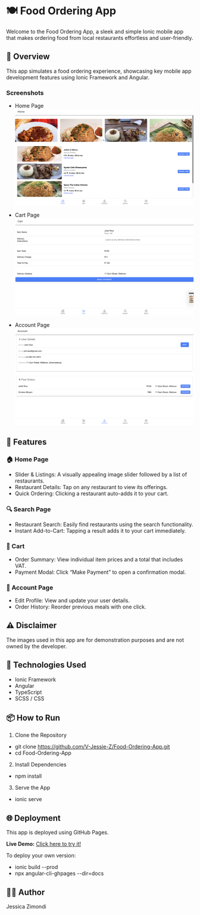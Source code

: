 # 🍽️ Food Ordering App
Welcome to the Food Ordering App, a sleek and simple Ionic mobile app that makes ordering food from local restaurants effortless and user-friendly.

## 📱 Overview
This app simulates a food ordering experience, showcasing key mobile app development features using Ionic Framework and Angular.

### Screenshots

- Home Page
![Home Page](./myApp/docs/assets/Home.png)

- Cart Page
![Cart Page](./myApp/docs/assets/Cart.png)

- Account Page
![Account Page](./myApp/docs/assets/Account.png)

## 🧩 Features
### 🏠 Home Page
- Slider & Listings: A visually appealing image slider followed by a list of restaurants.
- Restaurant Details: Tap on any restaurant to view its offerings.
- Quick Ordering: Clicking a restaurant auto-adds it to your cart.

### 🔍 Search Page
- Restaurant Search: Easily find restaurants using the search functionality.
- Instant Add-to-Cart: Tapping a result adds it to your cart immediately.

### 🛒 Cart
- Order Summary: View individual item prices and a total that includes VAT.
- Payment Modal: Click “Make Payment” to open a confirmation modal.

### 👤 Account Page
- Edit Profile: View and update your user details.
- Order History: Reorder previous meals with one click.


## ⚠️ Disclaimer
The images used in this app are for demonstration purposes and are not owned by the developer.

## 🚀 Technologies Used
- Ionic Framework
- Angular
- TypeScript
- SCSS / CSS


## 📦 How to Run
1. Clone the Repository
- git clone https://github.com/V-Jessie-Z/Food-Ordering-App.git
- cd Food-Ordering-App

2. Install Dependencies
- npm install

3. Serve the App
- ionic serve


## 🌐 Deployment
This app is deployed using GitHub Pages.

**Live Demo:** [Click here to try it!](https://v-jessie-z.github.io/Food-Ordering-App/tabs/home)

To deploy your own version:

- ionic build --prod
- npx angular-cli-ghpages --dir=docs


## 🧑‍💻 Author
Jessica Zimondi
